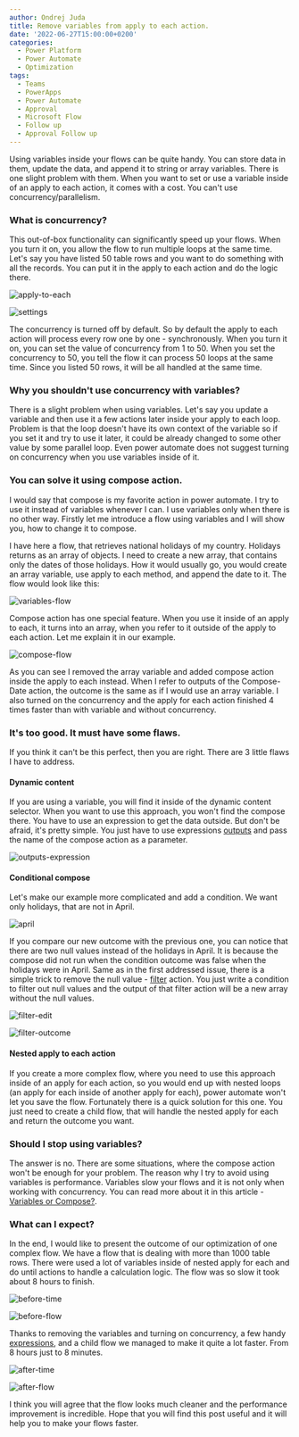 ```yaml
---
author: Ondrej Juda
title: Remove variables from apply to each action.
date: '2022-06-27T15:00:00+0200'
categories:
  - Power Platform
  - Power Automate
  - Optimization
tags:
  - Teams
  - PowerApps
  - Power Automate
  - Approval
  - Microsoft Flow
  - Follow up
  - Approval Follow up
---
```


Using variables inside your flows can be quite handy. You can store data in them, update the data, and append it to string or array variables. There is one slight problem with them. When you want to set or use a variable inside of an apply to each action, it comes with a cost. You can't use concurrency/parallelism.

### What is concurrency?

This out-of-box functionality can significantly speed up your flows. When you turn it on, you allow the flow to run multiple loops at the same time. Let's say you have listed 50 table rows and you want to do something with all the records. You can put it in the apply to each action and do the logic there.

![apply-to-each](/uploads/2022/07/2022-07-08-compose-in-apply-to-each-01.png)

![settings](/uploads/2022/07/2022-07-08-compose-in-apply-to-each-02.png)

The concurrency is turned off by default. So by default the apply to each action will process every row one by one - synchronously.
When you turn it on, you can set the value of concurrency from 1 to 50. When you set the concurrency to 50, you tell the flow it can process 50 loops at the same time. Since you listed 50 rows, it will be all handled at the same time.

### Why you shouldn't use concurrency with variables?

There is a slight problem when using variables. Let's say you update a variable and then use it a few actions later inside your apply to each loop. Problem is that the loop doesn't have its own context of the variable so if you set it and try to use it later, it could be already changed to some other value by some parallel loop. Even power automate does not suggest turning on concurrency when you use variables inside of it.

### You can solve it using compose action.

I would say that compose is my favorite action in power automate. I try to use it instead of variables whenever I can. I use variables only when there is no other way. Firstly let me introduce a flow using variables and I will show you, how to change it to compose.

I have here a flow, that retrieves national holidays of my country. Holidays returns as an array of objects. I need to create a new array, that contains only the dates of those holidays. How it would usually go, you would create an array variable, use apply to each method, and append the date to it. The flow would look like this:

![variables-flow](/uploads/2022/07/2022-07-08-compose-in-apply-to-each-03.png)

Compose action has one special feature. When you use it inside of an apply to each, it turns into an array, when you refer to it outside of the apply to each action. Let me explain it in our example.

![compose-flow](/uploads/2022/07/2022-07-08-compose-in-apply-to-each-04.png)

As you can see I removed the array variable and added compose action inside the apply to each instead. When I refer to outputs of the Compose-Date action, the outcome is the same as if I would use an array variable. I also turned on the concurrency and the apply for each action finished 4 times faster than with variable and without concurrency.

### It's too good. It must have some flaws.

If you think it can't be this perfect, then you are right. There are 3 little flaws I have to address.

#### Dynamic content

If you are using a variable, you will find it inside of the dynamic content selector. When you want to use this approach, you won't find the compose there. You have to use an expression to get the data outside. But don't be afraid, it's pretty simple. You just have to use expressions [outputs](https://docs.microsoft.com/en-us/azure/logic-apps/workflow-definition-language-functions-reference#outputs) and pass the name of the compose action as a parameter.

![outputs-expression](/uploads/2022/07/2022-07-08-compose-in-apply-to-each-05.png)

#### Conditional compose

Let's make our example more complicated and add a condition. We want only holidays, that are not in April. 

![april](/uploads/2022/07/2022-07-08-compose-in-apply-to-each-06.png)

If you compare our new outcome with the previous one, you can notice that there are two null values instead of the holidays in April. It is because the compose did not run when the condition outcome was false when the holidays were in April.
Same as in the first addressed issue, there is a simple trick to remove the null value - [filter](https://docs.microsoft.com/en-us/power-automate/data-operations#use-the-filter-array-action) action.
You just write a condition to filter out null values and the output of that filter action will be a new array without the null values.

![filter-edit](/uploads/2022/07/2022-07-08-compose-in-apply-to-each-07.png)

![filter-outcome](/uploads/2022/07/2022-07-08-compose-in-apply-to-each-08.png)

#### Nested apply to each action

If you create a more complex flow, where you need to use this approach inside of an apply for each action, so you would end up with nested loops (an apply for each inside of another apply for each), power automate won't let you save the flow. Fortunately there is a quick solution for this one. You just need to create a child flow, that will handle the nested apply for each and return the outcome you want.

### Should I stop using variables?

The answer is no. There are some situations, where the compose action won't be enough for your problem. The reason why I try to avoid using variables is performance. Variables slow your flows and it is not only when working with concurrency. You can read more about it in this article - [Variables or Compose?](https://sharepains.com/2021/01/06/variables-or-compose-power-automate/).

### What can I expect?
In the end, I would like to present the outcome of our optimization of one complex flow. We have a flow that is dealing with more than 1000 table rows. There were used a lot of variables inside of nested apply for each and do until actions to handle a calculation logic. The flow was so slow it took about 8 hours to finish.

![before-time](/uploads/2022/07/2022-07-08-compose-in-apply-to-each-09.png)

![before-flow](/uploads/2022/07/2022-07-08-compose-in-apply-to-each-10.png)

Thanks to removing the variables and turning on concurrency, a few handy [expressions](https://docs.microsoft.com/en-us/azure/logic-apps/workflow-definition-language-functions-reference), and a child flow we managed to make it quite a lot faster. From 8 hours just to 8 minutes.

![after-time](/uploads/2022/07/2022-07-08-compose-in-apply-to-each-11.png)

![after-flow](/uploads/2022/07/2022-07-08-compose-in-apply-to-each-12.png)

I think you will agree that the flow looks much cleaner and the performance improvement is incredible. Hope that you will find this post useful and it will help you to make your flows faster.